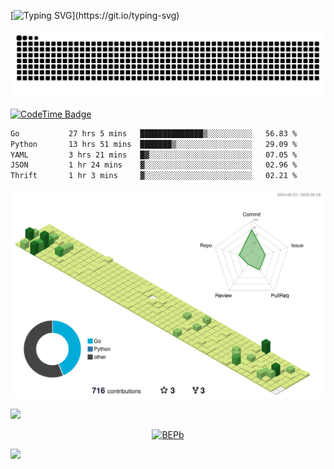 [![Typing SVG](https://readme-typing-svg.demolab.com?font=JetBrains+Mono&duration=3000&center=true&vCenter=true&multiline=true&repeat=false&width=800&height=80&lines=Welcome+to+KevinMatt's+workshop;Do+not+go+gentle+into+that+good+night.)](https://git.io/typing-svg)

![snake-grid](https://raw.githubusercontent.com/kevinmatthe/kevinmatthe/output/github-contribution-grid-snake-dark.svg)

[![CodeTime Badge](https://img.shields.io/endpoint?style=flat-square&color=222&url=https%3A%2F%2Fapi.codetime.dev%2Fshield%3Fid%3D30418%26project%3D%26in=0)](https://codetime.dev)

<!--START_SECTION:waka-->

```txt
Go           27 hrs 5 mins   ██████████████▒░░░░░░░░░░   56.83 %
Python       13 hrs 51 mins  ███████▒░░░░░░░░░░░░░░░░░   29.09 %
YAML         3 hrs 21 mins   █▓░░░░░░░░░░░░░░░░░░░░░░░   07.05 %
JSON         1 hr 24 mins    ▓░░░░░░░░░░░░░░░░░░░░░░░░   02.96 %
Thrift       1 hr 3 mins     ▓░░░░░░░░░░░░░░░░░░░░░░░░   02.21 %
```

<!--END_SECTION:waka-->

<!--   profile-green-animate -->
![](./profile-3d-contrib/profile-green-animate.svg)

<!--  2d history skills -->
<img src="https://cr-skills-chart-widget.azurewebsites.net/api/api?username=kevinmatthe" width="auto"></img>

<p align="center"> 
<a href="https://github.com/ryo-ma/github-profile-trophy"><img src="https://github-profile-trophy.vercel.app/?username=kevinmatthe" alt="BEPb" /></a>
</p>

<img src="https://cr-ss-service.azurewebsites.net/api/ScreenShot?widget=summary&username=kevinmatthe" width="auto"></img>
